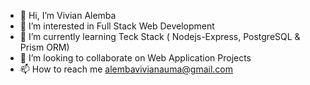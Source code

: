 - 👋 Hi, I’m Vivian Alemba
- 👀 I’m interested in Full Stack Web Development
- 🌱 I’m currently learning Teck Stack ( Nodejs-Express, PostgreSQL & Prism ORM)
- 💞️ I’m looking to collaborate on Web Application Projects
- 📫 How to reach me alembavivianauma@gmail.com

<!---
Alemba-Vivian/Alemba-Vivian is a ✨ special ✨ repository because its `README.md` (this file) appears on your GitHub profile.
You can click the Preview link to take a look at your changes.
--->
